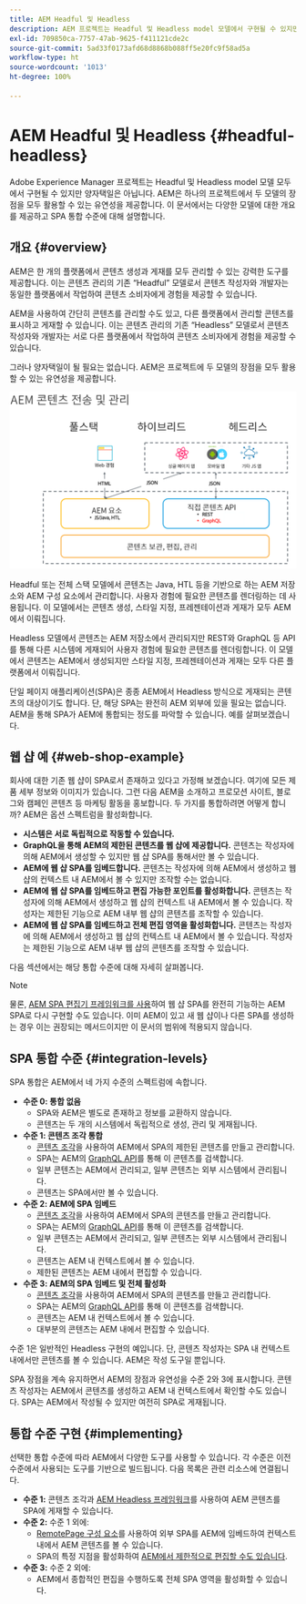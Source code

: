 ```yaml
---
title: AEM Headful 및 Headless
description: AEM 프로젝트는 Headful 및 Headless model 모델에서 구현될 수 있지만 양자택일은 아닙니다. AEM은 하나의 프로젝트에서 두 모델의 장점을 모두 활용할 수 있는 유연성을 제공합니다.
exl-id: 709850ca-7757-47ab-9625-f411121cde2c
source-git-commit: 5ad33f0173afd68d8868b088ff5e20fc9f58ad5a
workflow-type: ht
source-wordcount: '1013'
ht-degree: 100%

---
```


# AEM Headful 및 Headless {#headful-headless}

Adobe Experience Manager 프로젝트는 Headful 및 Headless model 모델 모두에서 구현될 수 있지만 양자택일은 아닙니다. AEM은 하나의 프로젝트에서 두 모델의 장점을 모두 활용할 수 있는 유연성을 제공합니다. 이 문서에서는 다양한 모델에 대한 개요를 제공하고 SPA 통합 수준에 대해 설명합니다.

## 개요 {#overview}

AEM은 한 개의 플랫폼에서 콘텐츠 생성과 게재를 모두 관리할 수 있는 강력한 도구를 제공합니다. 이는 콘텐츠 관리의 기존 “Headful” 모델로서 콘텐츠 작성자와 개발자는 동일한 플랫폼에서 작업하여 콘텐츠 소비자에게 경험을 제공할 수 있습니다.

AEM을 사용하여 간단히 콘텐츠를 관리할 수도 있고, 다른 플랫폼에서 관리할 콘텐츠를 표시하고 게재할 수 있습니다. 이는 콘텐츠 관리의 기존 “Headless” 모델로서 콘텐츠 작성자와 개발자는 서로 다른 플랫폼에서 작업하여 콘텐츠 소비자에게 경험을 제공할 수 있습니다.

그러나 양자택일이 될 필요는 없습니다. AEM은 프로젝트에 두 모델의 장점을 모두 활용할 수 있는 유연성을 제공합니다.

![AEM 구현 모델](/help/headless/assets/aem-implementation-models.png)

Headful 또는 전체 스택 모델에서 콘텐츠는 Java, HTL 등을 기반으로 하는 AEM 저장소와 AEM 구성 요소에서 관리합니다. 사용자 경험에 필요한 콘텐츠를 렌더링하는 데 사용됩니다. 이 모델에서는 콘텐츠 생성, 스타일 지정, 프레젠테이션과 게재가 모두 AEM에서 이뤄집니다.

Headless 모델에서 콘텐츠는 AEM 저장소에서 관리되지만 REST와 GraphQL 등 API를 통해 다른 시스템에 게재되어 사용자 경험에 필요한 콘텐츠를 렌더링합니다. 이 모델에서 콘텐츠는 AEM에서 생성되지만 스타일 지정, 프레젠테이션과 게재는 모두 다른 플랫폼에서 이뤄집니다.

단일 페이지 애플리케이션(SPA)은 종종 AEM에서 Headless 방식으로 게재되는 콘텐츠의 대상이기도 합니다. 단, 해당 SPA는 완전히 AEM 외부에 있을 필요는 없습니다. AEM을 통해 SPA가 AEM에 통합되는 정도를 파악할 수 있습니다. 예를 살펴보겠습니다.

## 웹 샵 예 {#web-shop-example}

회사에 대한 기존 웹 샵이 SPA로서 존재하고 있다고 가정해 보겠습니다. 여기에 모든 제품 세부 정보와 이미지가 있습니다. 그런 다음 AEM을 소개하고 프로모션 사이트, 블로그와 캠페인 콘텐츠 등 마케팅 활동을 홍보합니다. 두 가지를 통합하려면 어떻게 합니까? AEM은 옵션 스펙트럼을 활성화합니다.

* **시스템은 서로 독립적으로 작동할 수 있습니다.**
* **GraphQL을 통해 AEM의 제한된 콘텐츠를 웹 샵에 제공합니다.** 콘텐츠는 작성자에 의해 AEM에서 생성할 수 있지만 웹 샵 SPA를 통해서만 볼 수 있습니다.
* **AEM에 웹 샵 SPA를 임베드합니다.** 콘텐츠는 작성자에 의해 AEM에서 생성하고 웹 샵의 컨텍스트 내 AEM에서 볼 수 있지만 조작할 수는 없습니다.
* **AEM에 웹 샵 SPA를 임베드하고 편집 가능한 포인트를 활성화합니다.** 콘텐츠는 작성자에 의해 AEM에서 생성하고 웹 샵의 컨텍스트 내 AEM에서 볼 수 있습니다. 작성자는 제한된 기능으로 AEM 내부 웹 샵의 콘텐츠를 조작할 수 있습니다.
* **AEM에 웹 샵 SPA를 임베드하고 전체 편집 영역을 활성화합니다.** 콘텐츠는 작성자에 의해 AEM에서 생성하고 웹 샵의 컨텍스트 내 AEM에서 볼 수 있습니다. 작성자는 제한된 기능으로 AEM 내부 웹 샵의 콘텐츠를 조작할 수 있습니다.

다음 섹션에서는 해당 통합 수준에 대해 자세히 살펴봅니다.

>[!NOTE]
>
>물론, [AEM SPA 편집기 프레임워크를 사용](/help/implementing/developing/hybrid/introduction.md)하여 웹 샵 SPA를 완전히 기능하는 AEM SPA로 다시 구현할 수도 있습니다. 이미 AEM이 있고 새 웹 샵이나 다른 SPA를 생성하는 경우 이는 권장되는 메서드이지만 이 문서의 범위에 적용되지 않습니다.

## SPA 통합 수준 {#integration-levels}

SPA 통합은 AEM에서 네 가지 수준의 스펙트럼에 속합니다.

* **수준 0: 통합 없음**
   * SPA와 AEM은 별도로 존재하고 정보를 교환하지 않습니다.
   * 콘텐츠는 두 개의 시스템에서 독립적으로 생성, 관리 및 게재됩니다.
* **수준 1: 콘텐츠 조각 통합**
   * [콘텐츠 조각](/help/sites-cloud/administering/content-fragments/content-fragments.md)을 사용하여 AEM에서 SPA의 제한된 콘텐츠를 만들고 관리합니다.
   * SPA는 AEM의 [GraphQL API](/help/headless/graphql-api/content-fragments.md)를 통해 이 콘텐츠를 검색합니다.
   * 일부 콘텐츠는 AEM에서 관리되고, 일부 콘텐츠는 외부 시스템에서 관리됩니다.
   * 콘텐츠는 SPA에서만 볼 수 있습니다.
* **수준 2: AEM에 SPA 임베드**
   * [콘텐츠 조각](/help/sites-cloud/administering/content-fragments/content-fragments.md)을 사용하여 AEM에서 SPA의 콘텐츠를 만들고 관리합니다.
   * SPA는 AEM의 [GraphQL API](/help/headless/graphql-api/content-fragments.md)를 통해 이 콘텐츠를 검색합니다.
   * 일부 콘텐츠는 AEM에서 관리되고, 일부 콘텐츠는 외부 시스템에서 관리됩니다.
   * 콘텐츠는 AEM 내 컨텍스트에서 볼 수 있습니다.
   * 제한된 콘텐츠는 AEM 내에서 편집할 수 있습니다.
* **수준 3: AEM의 SPA 임베드 및 전체 활성화**
   * [콘텐츠 조각](/help/sites-cloud/administering/content-fragments/content-fragments.md)을 사용하여 AEM에서 SPA의 콘텐츠를 만들고 관리합니다.
   * SPA는 AEM의 [GraphQL API](/help/headless/graphql-api/content-fragments.md)를 통해 이 콘텐츠를 검색합니다.
   * 콘텐츠는 AEM 내 컨텍스트에서 볼 수 있습니다.
   * 대부분의 콘텐츠는 AEM 내에서 편집할 수 있습니다.

수준 1은 일반적인 Headless 구현의 예입니다. 단, 콘텐츠 작성자는 SPA 내 컨텍스트 내에서만 콘텐츠를 볼 수 있습니다. AEM은 작성 도구일 뿐입니다.

SPA 장점을 계속 유지하면서 AEM의 장점과 유연성을 수준 2와 3에 표시합니다. 콘텐츠 작성자는 AEM에서 콘텐츠를 생성하고 AEM 내 컨텍스트에서 확인할 수도 있습니다. SPA는 AEM에서 작성될 수 있지만 여전히 SPA로 게재됩니다.

## 통합 수준 구현 {#implementing}

선택한 통합 수준에 따라 AEM에서 다양한 도구를 사용할 수 있습니다. 각 수준은 이전 수준에서 사용되는 도구를 기반으로 빌드됩니다. 다음 목록은 관련 리소스에 연결됩니다.

* **수준 1:** 콘텐츠 조각과 [AEM Headless 프레임워크](/help/headless/introduction.md)를 사용하여 AEM 콘텐츠를 SPA에 게재할 수 있습니다.
* **수준 2:** 수준 1 외에:
   * [RemotePage 구성 요소](/help/implementing/developing/hybrid/remote-page.md)를 사용하여 외부 SPA를 AEM에 임베드하여 컨텍스트 내에서 AEM 콘텐츠를 볼 수 있습니다.
   * SPA의 특정 지점을 활성화하여 [AEM에서 제한적으로 편집할 수도 있습니다](/help/implementing/developing/hybrid/editing-external-spa.md).
* **수준 3:** 수준 2 외에:
   * AEM에서 종합적인 편집을 수행하도록 전체 SPA 영역을 활성화할 수 있습니다.
